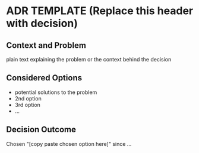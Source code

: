 # ADR TEMPLATE (Replace this header with decision)

## Context and Problem

plain text explaining the problem or the context behind the decision

## Considered Options

* potential solutions to the problem
* 2nd option
* 3rd option
* ...
  
## Decision Outcome

Chosen "[copy paste chosen option here]" since ...